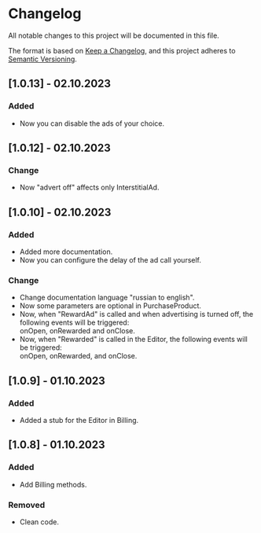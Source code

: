 # Changelog

All notable changes to this project will be documented in this file.

The format is based on [Keep a Changelog](https://keepachangelog.com/en/1.0.0/),
and this project adheres to [Semantic Versioning](https://semver.org/spec/v2.0.0.html).

## [1.0.13] - 02.10.2023
### Added
- Now you can disable the ads of your choice.

## [1.0.12] - 02.10.2023
### Change
- Now "advert off" affects only InterstitialAd.

## [1.0.10] - 02.10.2023
### Added

- Added more documentation.
- Now you can configure the delay of the ad call yourself.

### Change

- Change documentation language "russian to english".
- Now some parameters are optional in PurchaseProduct.
- Now, when "RewardAd" is called and when advertising is turned off, the following events will be triggered: <br>
onOpen, onRewarded and onClose.
- Now, when "Rewarded" is called in the Editor, the following events will be triggered: <br>
  onOpen, onRewarded, and onClose.

## [1.0.9] - 01.10.2023
### Added

- Added a stub for the Editor in Billing.

## [1.0.8] - 01.10.2023
### Added

- Add Billing methods.

### Removed

- Clean code.